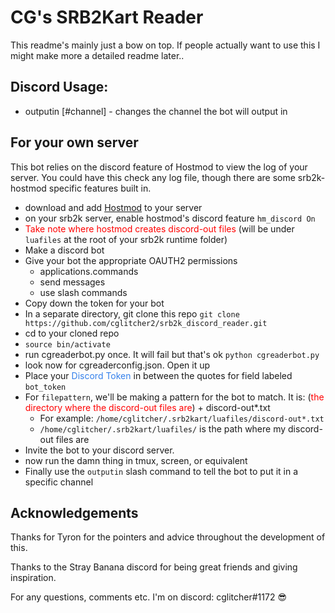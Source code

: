 # CG's SRB2Kart Reader
This readme's mainly just a bow on top. If people actually want to use this I might make more a detailed readme later..

## Discord Usage:
* outputin \[#channel\] - changes the channel the bot will output in

## For your own server
This bot relies on the discord feature of Hostmod to view the log of your server. You could have this check any log file, though there are some srb2k-hostmod specific features built in.
* download and add [Hostmod](https://mb.srb2.org/threads/hostmod.26649/) to your server
* on your srb2k server, enable hostmod's discord feature `hm_discord On`
* <span style="color:red">Take note where hostmod creates discord-out files</span> (will be under `luafiles` at the root of your srb2k runtime folder)
* Make a discord bot
* Give your  bot the appropriate OAUTH2 permissions
    * applications.commands
    * send messages
    * use slash commands
* Copy down the token for your bot
* In a separate directory, git clone this repo `git clone https://github.com/cglitcher2/srb2k_discord_reader.git`
* cd to your cloned repo
* `source bin/activate`
* run cgreaderbot.py once. It will fail but that's ok `python cgreaderbot.py`
* look now for cgreaderconfig.json. Open it up
* Place your <span style="color:#3480eb">Discord Token</span> in between the quotes for field labeled `bot_token`
* For `filepattern`, we'll be making a pattern for the bot to match. It is: (<span style="color:red">the directory where the discord-out files are</span>) + discord-out*.txt
    * For example: `/home/cglitcher/.srb2kart/luafiles/discord-out*.txt`
    * `/home/cglitcher/.srb2kart/luafiles/` is the path where my discord-out files are
* Invite the bot to your discord server.
* now run the damn thing in tmux, screen, or equivalent
* Finally use the `outputin` slash command to tell the bot to put it in a specific channel

## Acknowledgements
Thanks for Tyron for the pointers and advice throughout the development of this.

Thanks to the Stray Banana discord for being great friends and giving inspiration.

For any questions, comments etc. I'm on discord: cglitcher#1172 😎